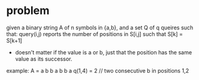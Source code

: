 # problem
given a binary string A of n symbols in {a,b}, and a set Q of q queires such that:
query(i,j) reports the number of positions in S[i,j] such that S[k] = S[k+1]

- doesn't matter if the value is a or b, just that the position has the same value as its successor.

example: 
A = a b b a b b a
q(1,4) = 2   // two consecutive b in positions 1,2